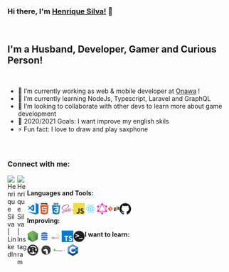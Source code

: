 ### Hi there, I'm [Henrique Silva!](https://github.com/henriquesbezerra) 👋

<br />

## I'm a Husband, Developer, Gamer and Curious Person!

<br />

- 🔭 I’m currently working as web & mobile developer at [Onawa](https://www.onawa.me/) !
- 🌱 I’m currently learning NodeJs, Typescript, Laravel and GraphQL
- 👯 I’m looking to collaborate with other devs to learn more about game development
- 🥅 2020/2021 Goals: I want improve my english skils
- ⚡ Fun fact: I love to draw and play saxphone 

<br />

### Connect with me:

[<img align="left" alt="Henrique Silva | LinkedIn" width="22px" src="https://cdn.jsdelivr.net/npm/simple-icons@v3/icons/linkedin.svg" />](https://www.linkedin.com/in/henriquesbezerra)[<img align="left" alt="Henrique Silva | Instagram" width="22px" src="https://cdn.jsdelivr.net/npm/simple-icons@v3/icons/instagram.svg" />](https://www.instagram.com/_henri.silva)

<br />

**Languages and Tools:**  

<img align="left"  alt="Visual Studio Code" height="26px" src="https://raw.githubusercontent.com/github/explore/80688e429a7d4ef2fca1e82350fe8e3517d3494d/topics/visual-studio-code/visual-studio-code.png" />
<img align="left"  alt="HTML5" height="26" src="https://raw.githubusercontent.com/github/explore/80688e429a7d4ef2fca1e82350fe8e3517d3494d/topics/html/html.png" />
<img align="left"  alt="CSS3" height="26" src="https://raw.githubusercontent.com/github/explore/80688e429a7d4ef2fca1e82350fe8e3517d3494d/topics/css/css.png" />
<img align="left"  alt="Sass" height="26" src="https://raw.githubusercontent.com/github/explore/80688e429a7d4ef2fca1e82350fe8e3517d3494d/topics/sass/sass.png" />
<img align="left"  alt="Javascript"  height="26" src="https://raw.githubusercontent.com/github/explore/80688e429a7d4ef2fca1e82350fe8e3517d3494d/topics/javascript/javascript.png">
<img align="left"  alt="React"  height="26" src="https://raw.githubusercontent.com/github/explore/80688e429a7d4ef2fca1e82350fe8e3517d3494d/topics/react/react.png">
<img align="left"  alt="GraphQL"  height="26" src="https://raw.githubusercontent.com/github/explore/5c058a388828bb5fde0bcafd4bc867b5bb3f26f3/topics/graphql/graphql.png">
<img align="left"  alt="Git" height="26px" src="https://raw.githubusercontent.com/github/explore/80688e429a7d4ef2fca1e82350fe8e3517d3494d/topics/git/git.png" />
<img align="left"  alt="GitHub" height="26px" src="https://raw.githubusercontent.com/github/explore/78df643247d429f6cc873026c0622819ad797942/topics/github/github.png" />

<br />

**Improving:**

<img align="left"  alt="Node.js" height="26px" src="https://raw.githubusercontent.com/github/explore/80688e429a7d4ef2fca1e82350fe8e3517d3494d/topics/nodejs/nodejs.png" />
<img align="left"  alt="SQL" height="26px" src="https://raw.githubusercontent.com/github/explore/80688e429a7d4ef2fca1e82350fe8e3517d3494d/topics/sql/sql.png" />
<img align="left"  alt="MySQL" height="26px" src="https://raw.githubusercontent.com/github/explore/80688e429a7d4ef2fca1e82350fe8e3517d3494d/topics/mysql/mysql.png" /> 
<img align="left"  alt="Typescript" height="26" src="https://raw.githubusercontent.com/github/explore/80688e429a7d4ef2fca1e82350fe8e3517d3494d/topics/typescript/typescript.png">
<img align="left"  alt="Terminal" height="26px" src="https://raw.githubusercontent.com/github/explore/80688e429a7d4ef2fca1e82350fe8e3517d3494d/topics/terminal/terminal.png" />

**I want to learn:**

<img alt="Rust" height="26px" src="https://raw.githubusercontent.com/github/explore/361e2821e2dea67711cde99c9c40ed357061cf27/topics/rust/rust.png" />
<img alt="Deno" height="26px" src="https://raw.githubusercontent.com/github/explore/361e2821e2dea67711cde99c9c40ed357061cf27/topics/deno/deno.png" />
<img alt="MongoDB" height="26px" src="https://raw.githubusercontent.com/github/explore/80688e429a7d4ef2fca1e82350fe8e3517d3494d/topics/mongodb/mongodb.png" />
<img alt="Rust" height="26px" src="https://raw.githubusercontent.com/github/explore/361e2821e2dea67711cde99c9c40ed357061cf27/topics/cpp/cpp.png" />
